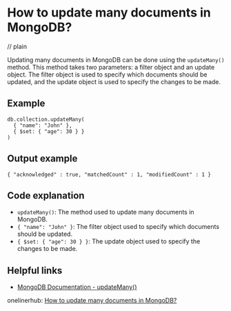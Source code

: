 # How to update many documents in MongoDB?
// plain

Updating many documents in MongoDB can be done using the `updateMany()` method. This method takes two parameters: a filter object and an update object. The filter object is used to specify which documents should be updated, and the update object is used to specify the changes to be made.

## Example

```
db.collection.updateMany(
  { "name": "John" },
  { $set: { "age": 30 } }
)
```

## Output example

```
{ "acknowledged" : true, "matchedCount" : 1, "modifiedCount" : 1 }
```

## Code explanation

- `updateMany()`: The method used to update many documents in MongoDB.
- `{ "name": "John" }`: The filter object used to specify which documents should be updated.
- `{ $set: { "age": 30 } }`: The update object used to specify the changes to be made.

## Helpful links
- [MongoDB Documentation - updateMany()](https://docs.mongodb.com/manual/reference/method/db.collection.updateMany/)

onelinerhub: [How to update many documents in MongoDB?](https://onelinerhub.com/mongodb/how-to-update-many-documents-in-mongodb)